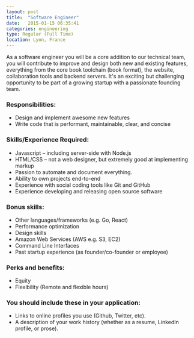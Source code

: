 ```yaml
---
layout: post
title:  "Software Engineer"
date:   2015-01-15 06:35:41
categories: engineering
type: Regular (Full Time)
location: Lyon, France
---
```


As a software engineer you will be a core addition to our technical team, you will contribute to improve and design both new and existing features, everything from the core book toolchain (book format), the website, collaboration tools and backend servers. It's an exciting but challenging opportunity to be part of a growing startup with a passionate founding team.

### Responsibilities:
* Design and implement awesome new features
* Write code that is performant, maintainable, clear, and concise

### Skills/Experience Required:
* Javascript – including server-side with Node.js
* HTML/CSS – not a web designer, but extremely good at implementing markup
* Passion to automate and document everything.
* Ability to own projects end-to-end
* Experience with social coding tools like Git and GitHub
* Experience developing and releasing open source software

### Bonus skills:
* Other languages/frameworks (e.g. Go, React)
* Performance optimization
* Design skills
* Amazon Web Services (AWS e.g. S3, EC2)
* Command Line Interfaces
* Past startup experience (as founder/co-founder or employee)

### Perks and benefits:
* Equity
* Flexibility (Remote and flexible hours)

### You should include these in your application:

* Links to online profiles you use (Github, Twitter, etc).
* A description of your work history (whether as a resume, LinkedIn profile, or prose).

